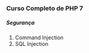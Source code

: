 ### Curso Completo de PHP 7

##### Segurança
<ol>
    <li>Command Injection</li>
    <li>SQL Injection</li>
</ol>